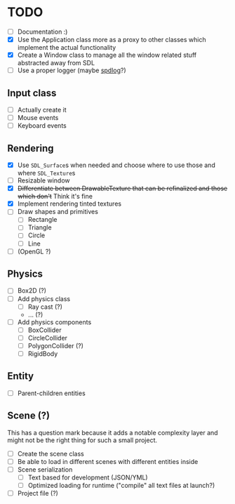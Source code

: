 # TODO

- [ ] Documentation :)
- [x] Use the Application class more as a proxy to other classes which implement the actual functionality
- [x] Create a Window class to manage all the window related stuff abstracted away from SDL
- [ ] Use a proper logger (maybe [spdlog](https://github.com/gabime/spdlog)?)

## Input class

- [ ] Actually create it
- [ ] Mouse events
- [ ] Keyboard events

## Rendering

- [x] Use `SDL_Surface`s when needed and choose where to use those and where `SDL_Texture`s
- [ ] Resizable window
- [x] ~~Differentiate between DrawableTexture that can be refinalized and those which don't~~ Think it's fine
- [x] Implement rendering tinted textures
- [ ] Draw shapes and primitives
  - [ ] Rectangle
  - [ ] Triangle
  - [ ] Circle
  - [ ] Line
- [ ] (OpenGL ?)

## Physics

- [ ] Box2D (?)
- [ ] Add physics class
  - [ ] Ray cast (?)
  - ... (?)
- [ ] Add physics components
  - [ ] BoxCollider
  - [ ] CircleCollider
  - [ ] PolygonCollider (?)
  - [ ] RigidBody

## Entity

- [ ] Parent-children entities

## Scene (?)

This has a question mark because it adds a notable complexity layer and might not be the right thing for such a small project.

- [ ] Create the scene class
- [ ] Be able to load in different scenes with different entities inside
- [ ] Scene serialization
  - [ ] Text based for development (JSON/YML)
  - [ ] Optimized loading for runtime ("compile" all text files at launch?)
- [ ] Project file (?)
